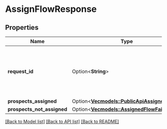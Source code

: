 # AssignFlowResponse

## Properties

Name | Type | Description | Notes
------------ | ------------- | ------------- | -------------
**request_id** | Option<**String**> | A Gong request reference Id, generated for this request. Can be used for troubleshooting purposes. | [optional]
**prospects_assigned** | Option<[**Vec<models::PublicApiAssignedFlow>**](PublicApiAssignedFlow.md)> |  | [optional]
**prospects_not_assigned** | Option<[**Vec<models::AssignedFlowFailure>**](AssignedFlowFailure.md)> |  | [optional]

[[Back to Model list]](../README.md#documentation-for-models) [[Back to API list]](../README.md#documentation-for-api-endpoints) [[Back to README]](../README.md)


